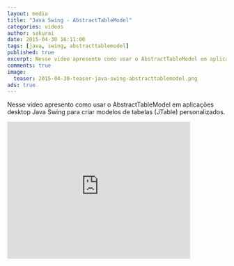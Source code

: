 ```yaml
---
layout: media
title: "Java Swing - AbstractTableModel"
categories: videos
author: sakurai
date: 2015-04-30 16:11:00
tags: [java, swing, abstracttablemodel]
published: true
excerpt: Nesse vídeo apresento como usar o AbstractTableModel em aplicações desktop Java Swing para criar modelos de tabelas (JTable) personalizados.
comments: true
image:
  teaser: 2015-04-30-teaser-java-swing-abstracttablemodel.png
ads: true
---
```


Nesse vídeo apresento como usar o AbstractTableModel em aplicações desktop Java Swing para criar modelos de tabelas (JTable) personalizados.

<iframe width="420" height="315" src="https://www.youtube.com/embed/pTXGBliR-ro" frameborder="0" allowfullscreen></iframe>
